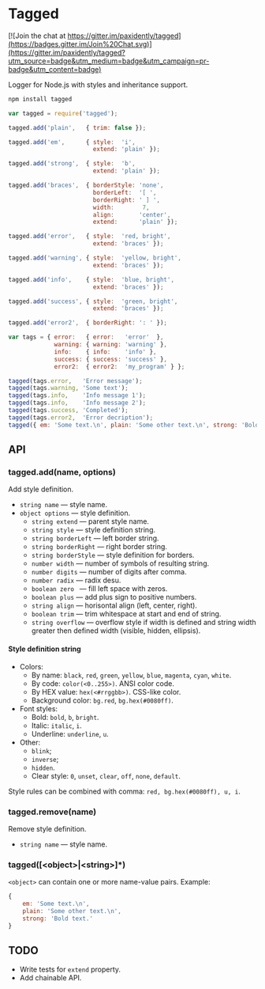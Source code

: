 # Tagged

[![Join the chat at https://gitter.im/paxidently/tagged](https://badges.gitter.im/Join%20Chat.svg)](https://gitter.im/paxidently/tagged?utm_source=badge&utm_medium=badge&utm_campaign=pr-badge&utm_content=badge)

Logger for Node.js with styles and inheritance support.

````bash
npm install tagged
````

````javascript
var tagged = require('tagged');

tagged.add('plain',   { trim: false });

tagged.add('em',      { style:  'i',
                        extend: 'plain' });

tagged.add('strong',  { style:  'b',
                        extend: 'plain' });

tagged.add('braces',  { borderStyle: 'none',
                        borderLeft:  '[ ',
                        borderRight: ' ] ',
                        width:        7,
                        align:       'center',
                        extend:      'plain' });

tagged.add('error',   { style:  'red, bright',
                        extend: 'braces' });

tagged.add('warning', { style:  'yellow, bright',
                        extend: 'braces' });

tagged.add('info',    { style:  'blue, bright',
                        extend: 'braces' });

tagged.add('success', { style:  'green, bright',
                        extend: 'braces' });

tagged.add('error2',  { borderRight: ': ' });

var tags = { error:   { error:   'error'  },
             warning: { warning: 'warning' },
             info:    { info:    'info' },
             success: { success: 'success' },
             error2:  { error2:  'my_program' } };

tagged(tags.error,   'Error message');
tagged(tags.warning, 'Some text');
tagged(tags.info,    'Info message 1');
tagged(tags.info,    'Info message 2');
tagged(tags.success, 'Completed');
tagged(tags.error2,  'Error decription');
tagged({ em: 'Some text.\n', plain: 'Some other text.\n', strong: 'Bold text.' });
````

## API

### tagged.add(name, options)

Add style definition.

 *  `string name`            — style name.
 *  `object options`         — style definition.
     *  `string extend`      — parent style name.
     *  `string style`       — style definition string.
     *  `string borderLeft`  — left border string.
     *  `string borderRight` — right border string.
     *  `string borderStyle` — style definition for borders.
     *  `number width`       — number of symbols of resulting string.
     *  `number digits`      — number of digits after comma.
     *  `number radix`       — radix desu.
     *  `boolean zero `      — fill left space with zeros.
     *  `boolean plus`       — add plus sign to positive numbers.
     *  `string align`       — horisontal align (left, center, right).
     *  `boolean trim`       — trim whitespace at start and end of string.
     *  `string overflow`    — overflow style if width is defined and string width greater then defined width (visible, hidden, ellipsis).

#### Style definition string

 *  Colors:
     *  By name: `black`, `red`, `green`, `yellow`, `blue`, `magenta`, `cyan`, `white`.
     *  By code: `color(<0..255>)`. ANSI color code.
     *  By HEX value: `hex(<#rrggbb>)`. CSS-like color.
     *  Background color: `bg.red`, `bg.hex(#0080ff)`.
 *  Font styles:
     *  Bold: `bold`, `b`, `bright`.
     *  Italic: `italic`, `i`.
     *  Underline: `underline`, `u`.
 *  Other:
     *  `blink`;
     *  `inverse`;
     *  `hidden`.
     *  Clear style: `0`, `unset`, `clear`, `off`, `none`, `default`.

Style rules can be combined with comma: `red, bg.hex(#0080ff), u, i`.

### tagged.remove(name)

Remove style definition.

 *  `string name` — style name.

### tagged([&lt;object&gt;|&lt;string&gt;]*)

`<object>` can contain one or more name-value pairs.
Example:
````javascript
{
    em: 'Some text.\n',
    plain: 'Some other text.\n',
    strong: 'Bold text.'
}
````
























## TODO

 *  Write tests for `extend` property.
 *  Add chainable API.




